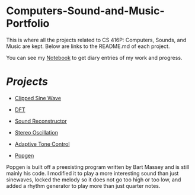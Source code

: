 # Computers-Sound-and-Music-Portfolio

This is where all the projects related to CS 416P: Computers, Sounds, and Music are kept. Below are links to the README.md of each project.

You can see my 
[Notebook](https://github.com/Worick046/Computers-Sound-and-Music-Portfolio/blob/main/notebook.md)
to get diary entries of my work and progress.

# *Projects*
- [Clipped Sine Wave](https://github.com/Worick046/Computers-Sound-and-Music-Portfolio/tree/main/code/Clipped%20Sine%20Wave)

- [DFT](https://github.com/Worick046/Computers-Sound-and-Music-Portfolio/tree/main/code/DFT)

- [Sound Reconstructor](https://github.com/Worick046/Computers-Sound-and-Music-Portfolio/tree/main/code/Sound%20Reconstructor)

- [Stereo Oscillation](https://github.com/Worick046/Computers-Sound-and-Music-Portfolio/tree/main/code/Stereo%20Oscillation)

- [Adaptive Tone Control](https://github.com/Worick046/Computers-Sound-and-Music-Portfolio/tree/main/code/Adaptive%20Tone%20Control)

- [Popgen](https://github.com/Worick046/Computers-Sound-and-Music-Portfolio/tree/main/code/Popgen)

Popgen is built off a preexisting program written by Bart Massey and is still mainly his code. I modified it to play a more interesting sound than
just sinewaves, locked the melody so it does not go too high or too low, and added a rhythm generator to play
more than just quarter notes.
